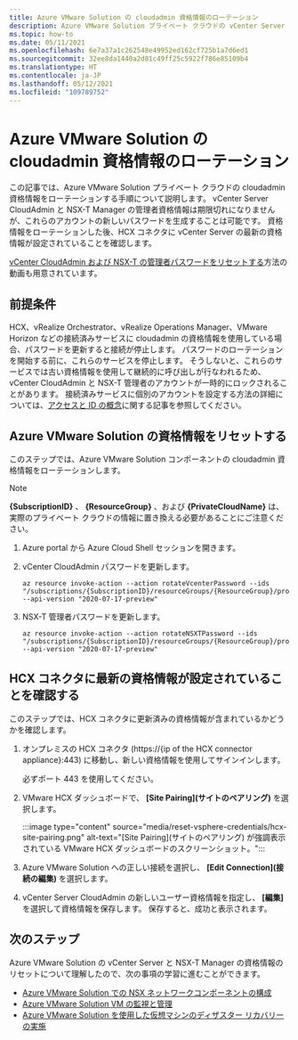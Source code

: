 ```yaml
---
title: Azure VMware Solution の cloudadmin 資格情報のローテーション
description: Azure VMware Solution プライベート クラウドの vCenter Server および NSX-T Manager の資格情報をローテーションする方法について説明します。
ms.topic: how-to
ms.date: 05/11/2021
ms.openlocfilehash: 6e7a37a1c262548e49952ed162cf725b1a7d6ed1
ms.sourcegitcommit: 32ee8da1440a2d81c49ff25c5922f786e85109b4
ms.translationtype: HT
ms.contentlocale: ja-JP
ms.lasthandoff: 05/12/2021
ms.locfileid: "109789752"
---
```

# <a name="rotate-the-cloudadmin-credentials-for-azure-vmware-solution"></a>Azure VMware Solution の cloudadmin 資格情報のローテーション

この記事では、Azure VMware Solution プライベート クラウドの cloudadmin 資格情報をローテーションする手順について説明します。  vCenter Server CloudAdmin と NSX-T Manager の管理者資格情報は期限切れになりませんが、これらのアカウントの新しいパスワードを生成することは可能です。 資格情報をローテーションした後、HCX コネクタに vCenter Server の最新の資格情報が設定されていることを確認します。

[vCenter CloudAdmin および NSX-T の管理者パスワードをリセットする](https://youtu.be/cK1qY3knj88)方法の動画も用意されています。 

## <a name="prerequisites"></a>前提条件

HCX、vRealize Orchestrator、vRealize Operations Manager、VMware Horizon などの接続済みサービスに cloudadmin の資格情報を使用している場合、パスワードを更新すると接続が停止します。  パスワードのローテーションを開始する前に、これらのサービスを停止します。 そうしないと、これらのサービスでは古い資格情報を使用して継続的に呼び出しが行なわれるため、vCenter CloudAdmin と NSX-T 管理者のアカウントが一時的にロックされることがあります。  接続済みサービスに個別のアカウントを設定する方法の詳細については、[アクセスと ID の概念](./concepts-identity.md)に関する記事を参照してください。

## <a name="reset-your-azure-vmware-solution-credentials"></a>Azure VMware Solution の資格情報をリセットする

このステップでは、Azure VMware Solution コンポーネントの cloudadmin 資格情報をローテーションします。 

>[!NOTE]
>**{SubscriptionID}** 、 **{ResourceGroup}** 、および **{PrivateCloudName}** は、実際のプライベート クラウドの情報に置き換える必要があることにご注意ください。

1. Azure portal から Azure Cloud Shell セッションを開きます。

2. vCenter CloudAdmin パスワードを更新します。  

   ```azurecli-interactive
   az resource invoke-action --action rotateVcenterPassword --ids "/subscriptions/{SubscriptionID}/resourceGroups/{ResourceGroup}/providers/Microsoft.AVS/privateClouds/{PrivateCloudName}" --api-version "2020-07-17-preview"
   ```
          
3. NSX-T 管理者パスワードを更新します。 

   ```azurecli-interactive
   az resource invoke-action --action rotateNSXTPassword --ids "/subscriptions/{SubscriptionID}/resourceGroups/{ResourceGroup}/providers/Microsoft.AVS/privateClouds/{PrivateCloudName}" --api-version "2020-07-17-preview"
   ```

## <a name="verify-hcx-connector-has-the-latest-credentials"></a>HCX コネクタに最新の資格情報が設定されていることを確認する

このステップでは、HCX コネクタに更新済みの資格情報が含まれているかどうかを確認します。

1. オンプレミスの HCX コネクタ (https://{ip of the HCX connector appliance}:443) に移動し、新しい資格情報を使用してサインインします。

   必ずポート 443 を使用してください。 

2. VMware HCX ダッシュボードで、 **[Site Pairing]\(サイトのペアリング\)** を選択します。
    
   :::image type="content" source="media/reset-vsphere-credentials/hcx-site-pairing.png" alt-text="[Site Pairing]\(サイトのペアリング\) が強調表示されている VMware HCX ダッシュボードのスクリーンショット。":::
 
3. Azure VMware Solution への正しい接続を選択し、 **[Edit Connection]\(接続の編集\)** を選択します。
 
4. vCenter Server CloudAdmin の新しいユーザー資格情報を指定し、 **[編集]** を選択して資格情報を保存します。 保存すると、成功と表示されます。

## <a name="next-steps"></a>次のステップ

Azure VMware Solution の vCenter Server と NSX-T Manager の資格情報のリセットについて理解したので、次の事項の学習に進むことができます。

- [Azure VMware Solution での NSX ネットワークコンポーネントの構成](configure-nsx-network-components-azure-portal.md)
- [Azure VMware Solution VM の監視と管理](lifecycle-management-of-azure-vmware-solution-vms.md)
- [Azure VMware Solution を使用した仮想マシンのディザスター リカバリーの実施](disaster-recovery-for-virtual-machines.md)
